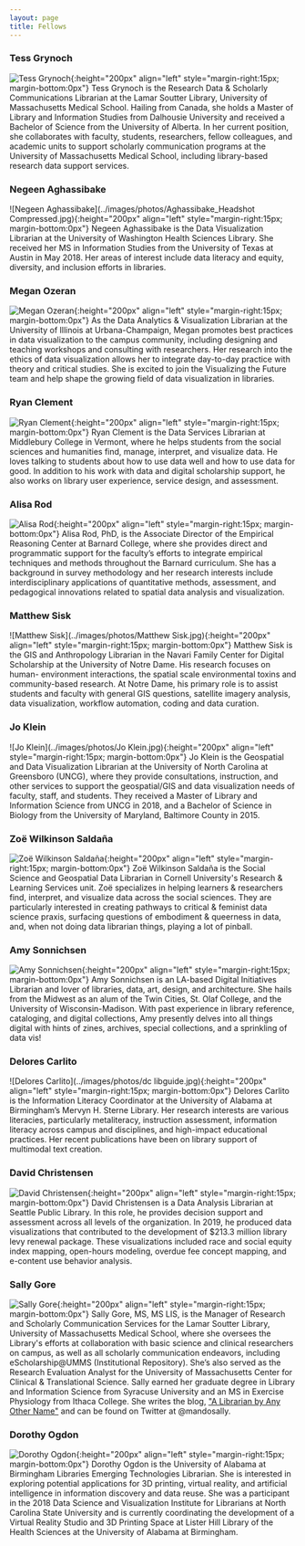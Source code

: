 ```yaml
---
layout: page
title: Fellows
---
```


### Tess Grynoch
![Tess Grynoch](../images/photos/TessGrynoch-headshot.jpg){:height="200px" align="left" style="margin-right:15px; margin-bottom:0px"}
Tess Grynoch is the Research Data & Scholarly Communications Librarian at the Lamar Soutter Library, University of Massachusetts Medical School. Hailing from Canada, she holds a Master of Library and Information Studies from Dalhousie University and received a Bachelor of Science from the University of Alberta. In her current position, she collaborates with faculty, students, researchers, fellow colleagues, and academic units to support scholarly communication programs at the University of Massachusetts Medical School, including library-based research data support services.

### Negeen Aghassibake
![Negeen Aghassibake](../images/photos/Aghassibake_Headshot Compressed.jpg){:height="200px" align="left" style="margin-right:15px; margin-bottom:0px"}
Negeen Aghassibake is the Data Visualization Librarian at the University of Washington Health Sciences Library. She received her MS in Information Studies from the University of Texas at Austin in May 2018. Her areas of interest include data literacy and equity, diversity, and inclusion efforts in libraries.

### Megan Ozeran
![Megan Ozeran](../images/photos/ozeran-headshot-square.jpg){:height="200px" align="left" style="margin-right:15px; margin-bottom:0px"}
As the Data Analytics & Visualization Librarian at the University of Illinois at Urbana-Champaign, Megan promotes best practices in data visualization to the campus community, including designing and teaching workshops and consulting with researchers. Her research into the ethics of data visualization allows her to integrate day-to-day practice with theory and critical studies. She is excited to join the Visualizing the Future team and help shape the growing field of data visualization in libraries.

### Ryan Clement
![Ryan Clement](../images/photos/ryan_libSquare.jpg){:height="200px" align="left" style="margin-right:15px; margin-bottom:0px"}
Ryan Clement is the Data Services Librarian at Middlebury College in Vermont, where he helps students from the social sciences and humanities find, manage, interpret, and visualize data. He loves talking to students about how to use data well and how to use data for good. In addition to his work with data and digital scholarship support, he also works on library user experience, service design, and assessment. 

### Alisa Rod
![Alisa Rod](../images/photos/Alisa_Rod_photo.jpg){:height="200px" align="left" style="margin-right:15px; margin-bottom:0px"}
Alisa Rod, PhD, is the Associate Director of the Empirical Reasoning Center at Barnard College, where she provides direct and programmatic support for the faculty’s efforts to integrate empirical techniques and methods throughout the Barnard curriculum. She has a background in survey methodology and her research interests include interdisciplinary applications of quantitative methods, assessment, and pedagogical innovations related to spatial data analysis and visualization.

### Matthew Sisk
![Matthew Sisk](../images/photos/Matthew Sisk.jpg){:height="200px" align="left" style="margin-right:15px; margin-bottom:0px"}
Matthew Sisk is the GIS and Anthropology Librarian in the Navari Family Center for Digital Scholarship at the University of Notre Dame. His research focuses on human- environment interactions, the spatial scale environmental toxins and community-based research.  At Notre Dame, his primary role is to assist students and faculty with general GIS questions, satellite imagery analysis, data visualization, workflow automation, coding and data curation.

### Jo Klein
![Jo Klein](../images/photos/Jo Klein.jpg){:height="200px" align="left" style="margin-right:15px; margin-bottom:0px"}
Jo Klein is the Geospatial and Data Visualization Librarian at the University of North Carolina at Greensboro (UNCG), where they provide consultations, instruction, and other services to support the geospatial/GIS and data visualization needs of faculty, staff, and students. They received a Master of Library and Information Science from UNCG in 2018, and a Bachelor of Science in Biology from the University of Maryland, Baltimore County in 2015. 

### Zoë Wilkinson Saldaña
![Zoë Wilkinson Saldaña](../images/photos/zoe_2019_square.png){:height="200px" align="left" style="margin-right:15px; margin-bottom:0px"}
Zoë Wilkinson Saldaña is the Social Science and Geospatial Data Librarian in Cornell University's Research & Learning Services unit. Zoë specializes in helping learners & researchers find, interpret, and visualize data across the social sciences. They are particularly interested in creating pathways to critical & feminist data science praxis, surfacing questions of embodiment & queerness in data, and, when not doing data librarian things, playing a lot of pinball.

### Amy Sonnichsen
![Amy Sonnichsen](../images/photos/Amy-square500.jpg){:height="200px" align="left" style="margin-right:15px; margin-bottom:0px"}
Amy Sonnichsen is an LA-based Digital Initiatives Librarian and lover of libraries, data, art, design, and architecture. She hails from the Midwest as an alum of the Twin Cities, St. Olaf College, and the University of Wisconsin-Madison. With past experience in library reference, cataloging, and digital collections, Amy presently delves into all things digital with hints of zines, archives, special collections, and a sprinkling of data vis!

### Delores Carlito
![Delores Carlito](../images/photos/dc libguide.jpg){:height="200px" align="left" style="margin-right:15px; margin-bottom:0px"}
Delores Carlito is the Information Literacy Coordinator at the University of Alabama at Birmingham’s Mervyn H. Sterne Library. Her research interests are various literacies, particularly metaliteracy, instruction assessment, information literacy across campus and disciplines, and high-impact educational practices. Her recent publications have been on library support of multimodal text creation.

### David Christensen
![David Christensen](../images/photos/Christensen.jpg){:height="200px" align="left" style="margin-right:15px; margin-bottom:0px"}
David Christensen is a Data Analysis Librarian at Seattle Public Library. In this role, he provides decision support and assessment across all levels of the organization. In 2019, he produced data visualizations that contributed to the development of $213.3 million library levy renewal package. These visualizations included race and social equity index mapping, open-hours modeling, overdue fee concept mapping, and e-content use behavior analysis.

### Sally Gore
![Sally Gore](../images/photos/Sally_Library.png){:height="200px" align="left" style="margin-right:15px; margin-bottom:0px"}
Sally Gore, MS, MS LIS, is the Manager of Research and Scholarly Communication Services for the Lamar Soutter Library, University of Massachusetts Medical School, where she oversees the Library's efforts at collaboration with basic science and clinical researchers on campus, as well as all scholarly communication endeavors, including eScholarship@UMMS (Institutional Repository). She’s also served as the Research Evaluation Analyst for the University of Massachusetts Center for Clinical & Translational Science. Sally earned her graduate degree in Library and Information Science from Syracuse University and an MS in Exercise Physiology from Ithaca College. She writes the blog, ["A Librarian by Any Other Name"](http://librarianhats.net/) and can be found on Twitter at @mandosally.

### Dorothy Ogdon
![Dorothy Ogdon](../images/photos/dogdon-cropped.png){:height="200px" align="left" style="margin-right:15px; margin-bottom:0px"}
Dorothy Ogdon is the University of Alabama at Birmingham Libraries Emerging Technologies Librarian.  She is interested in exploring potential applications for 3D printing, virtual reality, and artificial intelligence in information discovery and data reuse. She was a participant in the 2018 Data Science and Visualization Institute for Librarians at North Carolina State University and is currently coordinating the development of a Virtual Reality Studio and 3D Printing Space at Lister Hill Library of the Health Sciences at the University of Alabama at Birmingham.
